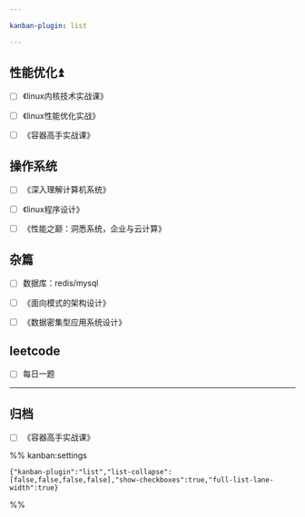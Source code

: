 ```yaml
---

kanban-plugin: list

---
```


## 性能优化⏫

- [ ] 《linux内核技术实战课》
- [ ] 《linux性能优化实战》
- [ ] 《容器高手实战课》


## 操作系统

- [ ] 《深入理解计算机系统》
- [ ] 《linux程序设计》
- [ ] 《性能之巅：洞悉系统，企业与云计算》


## 杂篇

- [ ] 数据库：redis/mysql
- [ ] 《面向模式的架构设计》
- [ ] 《数据密集型应用系统设计》


## leetcode

- [ ] 每日一题


***

## 归档

- [ ] 《容器高手实战课》

%% kanban:settings
```
{"kanban-plugin":"list","list-collapse":[false,false,false,false],"show-checkboxes":true,"full-list-lane-width":true}
```
%%